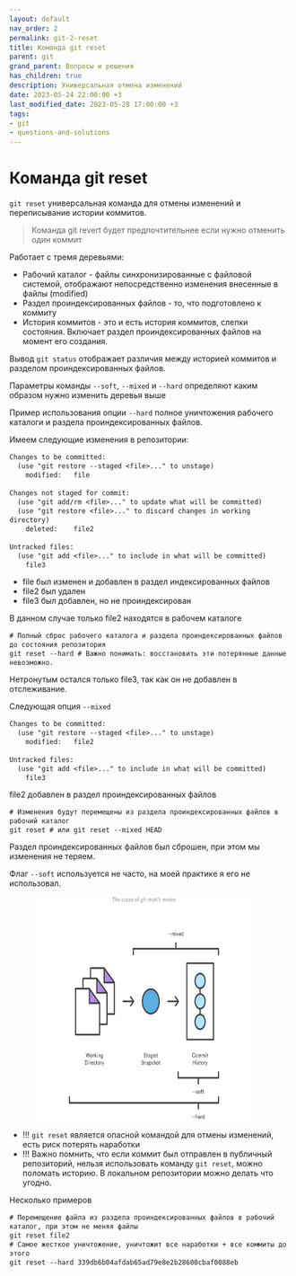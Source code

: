 ```yaml
---
layout: default
nav_order: 2
permalink: git-2-reset
title: Команда git reset
parent: git
grand_parent: Вопросы и решения
has_children: true
description: Универсальная отмена изменений
date: 2023-05-24 22:00:00 +3
last_modified_date: 2023-05-28 17:00:00 +3
tags:
- git
- questions-and-solutions
---
```


# Команда git reset

`git reset` универсальная команда для отмены изменений и переписывание истории коммитов.
 
> Команда git revert будет предпочтительнее если нужно отменить один коммит

Работает с тремя деревьями:

- Рабочий каталог - файлы синхронизированные с файловой системой, отображают непосредственно изменения внесенные в файлы (modified)
- Раздел проиндексированных файлов - то, что подготовлено к коммиту
- История коммитов - это и есть история коммитов, слепки состояния. Включает раздел проиндексированных файлов на момент его создания.

Вывод `git status` отображает различия между историей коммитов и разделом проиндексированных файлов.

Параметры команды `--soft`, `--mixed` и `--hard` определяют каким образом нужно изменить деревья выше

Пример использования опции `--hard` полное уничтожения рабочего каталоги и раздела проиндексированных файлов.

Имеем следующие изменения в репозитории:

```shell
Changes to be committed:
  (use "git restore --staged <file>..." to unstage)
	modified:   file

Changes not staged for commit:
  (use "git add/rm <file>..." to update what will be committed)
  (use "git restore <file>..." to discard changes in working directory)
	deleted:    file2

Untracked files:
  (use "git add <file>..." to include in what will be committed)
	file3
```

- file был изменен и добавлен в раздел индексированных файлов
- file2 был удален
- file3 был добавлен, но не проиндексирован

В данном случае только file2 находятся в рабочем каталоге

```shell
# Полный сброс рабочего каталога и раздела проиндексированных файлов до состояния репозитория
git reset --hard # Важно понимать: восстановить эти потерянные данные невозможно.
````

Нетронутым остался только file3, так как он не добавлен в отслеживание.

Следующая опция `--mixed`

```shell
Changes to be committed:
  (use "git restore --staged <file>..." to unstage)
	modified:   file2

Untracked files:
  (use "git add <file>..." to include in what will be committed)
	file3

```
 
file2 добавлен в раздел проиндексированных файлов


```shell
# Изменения будут перемещены из раздела проиндексированных файлов в рабочий каталог
git reset # или git reset --mixed HEAD
```
 
Раздел проиндексированных файлов был сброшен, при этом мы изменения не теряем.
 
Флаг `--soft` используется не часто, на моей практике я его не использовал.

<figure>
  <img src="/assets/images/questions/git/2/reset.svg" alt="reset"  data-action="zoom" width="400" height="400">
</figure>

- !!! `git reset` является опасной командой для отмены изменений, есть риск потерять наработки
- !!! Важно помнить, что если коммит был отправлен в публичный репозиторий, нельзя использовать команду `git reset`, можно поломать историю. В локальном репозитории можно делать что угодно.

Несколько примеров

```shell
# Перемещение файла из раздела проиндексированных файлов в рабочий каталог, при этом не меняя файлы
git reset file2
# Самое жесткое уничтожение, уничтожит все наработки + все коммиты до этого
git reset --hard 339db6b04afdab65ad79e8e2b28600cbaf0088eb
```